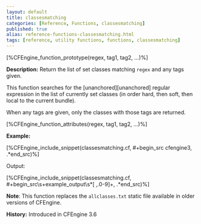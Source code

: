 ```yaml
---
layout: default
title: classesmatching
categories: [Reference, Functions, classesmatching]
published: true
alias: reference-functions-classesmatching.html
tags: [reference, utility functions, functions, classesmatching]
---
```


[%CFEngine_function_prototype(regex, tag1, tag2, ...)%]

**Description:** Return the list of set classes matching `regex` and any tags given.

This function searches for the [unanchored][unanchored] regular expression in 
the list of currently set classes (in order hard, then soft, then local to the 
current bundle).

When any tags are given, only the classes with those tags are returned.

[%CFEngine_function_attributes(regex, tag1, tag2, ...)%]

**Example:**  


[%CFEngine_include_snippet(classesmatching.cf, #\+begin_src cfengine3, .*end_src)%]

Output:

[%CFEngine_include_snippet(classesmatching.cf, #\+begin_src\s+example_output\s*[ ,.0-9]+, .*end_src)%]


**Note**: This function replaces the `allclasses.txt` static file available
in older versions of CFEngine.

**History:** Introduced in CFEngine 3.6
